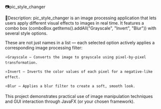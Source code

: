 📷pic_style_changer

📝Description:
pic_style_changer is an image processing application that lets users apply different visual effects to images in real time. It features a combo box (comboBox.getItems().addAll("Grayscale", "Invert", "Blur")) with several style options.

These are not just names in a list — each selected option actively applies a corresponding image processing filter:

    ⭐️Grayscale – Converts the image to grayscale using pixel-by-pixel transformation.

    ⭐️Invert – Inverts the color values of each pixel for a negative-like effect.

    ⭐️Blur – Applies a blur filter to create a soft, smooth look.

This project demonstrates practical use of image manipulation techniques and GUI interaction through JavaFX (or your chosen framework).
